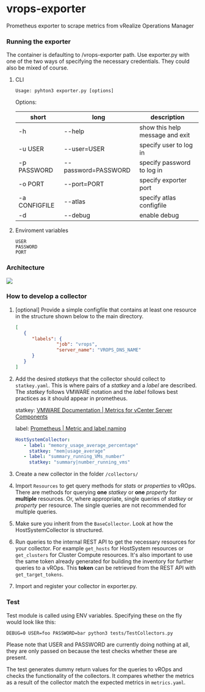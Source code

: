 # vrops-exporter
Prometheus exporter to scrape metrics from vRealize Operations Manager

### Running the exporter

The container is defaulting to /vrops-exporter path. 
Use exporter.py with one of the two ways of specifying the necessary credentials. 
They could also be mixed of course.

1. CLI

    ```
    Usage: pyhton3 exporter.py [options]
    ```
    Options:
    
    short | long | description
    --- | --- | ---
      -h | --help |           show this help message and exit
      -u USER | --user=USER | specify user to log in
      -p PASSWORD | --password=PASSWORD | specify password to log in
      -o PORT | --port=PORT | specify exporter port
      -a CONFIGFILE | --atlas | specify atlas configfile 
      -d | --debug    |       enable debug


2. Enviroment variables

    ```
    USER
    PASSWORD
    PORT
    ```
### Architecture

![](images/architecture.bmp)

### How to develop a collector

1. [optional] Provide a simple configfile that contains at least one resource in the structure shown below to the main directory. 

    ```json
    [
       {
          "labels": {
                   "job": "vrops",
                   "server_name": "VROPS_DNS_NAME" 
          }
       }
    ]
    ```
2. Add the desired *statkeys* that the collector should collect to `statkey.yaml`. This is where pairs of a *statkey* 
and a *label* are described. The *statkey* follows VMWARE notation and the *label* follows best practices as it should appear in prometheus.
    
    statkey:
    [VMWARE Documentation | Metrics for vCenter Server Components](https://docs.vmware.com/en/vRealize-Operations-Manager/7.5/com.vmware.vcom.metrics.doc/GUID-9DB18E49-5E00-4534-B5FF-6276948D5A09.html)
    
    label:
    [Prometheus | Metric and label naming](https://prometheus.io/docs/practices/naming/)
    
    ```yaml
    HostSystemCollector:
       - label: "memory_usage_average_percentage"
         statkey: "mem|usage_average"
       - label: "summary_running_VMs_number"
         statkey: "summary|number_running_vms"
    ```
    
3. Create a new collector in the folder `/collectors/`
4. Import `Resources` to get query methods for *stats* or *properties* to vROps.
There are methods for querying **one** *statkey* or  **one** *property* for **multiple** resources. 
Or, where appropriate, single queries of *statkey* or *property* per resource. 
The single queries are not recommended for multiple queries. 
5. Make sure you inherit from the `BaseCollector`. Look at how the HostSystemCollector is structured. 
6. Run queries to the internal REST API to get the necessary resources for your collector.
For example `get_hosts` for HostSystem resources or `get_clusters` for Cluster Compute resources. 
It's also important to use the same token already generated for building the inventory for further queries to a vROps.
This **token** can be retrieved from the REST API with `get_target_tokens`. 
7. Import and register your collector in exporter.py. 

 ### Test
Test module is called using ENV variables. Specifying these on the fly would look like this:

```
DEBUG=0 USER=foo PASSWORD=bar python3 tests/TestCollectors.py
```

Please note that USER and PASSWORD are currently doing nothing at all, they are only passed on because the test
checks whether these are present.

The test generates dummy return values for the queries to vROps and checks the functionality of the collectors. 
It compares whether the metrics as a result of the collector match the expected metrics in `metrics.yaml`. 
